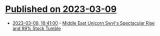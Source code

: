 # [Published on 2023-03-09](index.md)

* [2023-03-09, 16:41:00](https://slashdot.org/story/23/03/09/1246207/middle-east-unicorn-swvls-spectacular-rise-and-99-stock-tumble?utm_source=rss1.0mainlinkanon&utm_medium=feed) - [Middle East Unicorn Swvl's Spectacular Rise and 99% Stock Tumble](https://slashdot.org/story/23/03/09/1246207/middle-east-unicorn-swvls-spectacular-rise-and-99-stock-tumble?utm_source=rss1.0mainlinkanon&utm_medium=feed)
